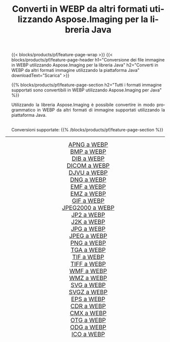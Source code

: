 ﻿---
title: Converti in WEBP da altri formati utilizzando Aspose.Imaging per la libreria Java 
weight: 3920
url: /it/java/conversion/to/webp/ 
lang: it
langdirlevel: 2
locales: zh-hans,ja,it,ru,de,es,fr,nl,id,lt,pl,pt,vi,tr,ko,zh-hant,ar,hi,th,sv,cs,uk,he
description: Usando Aspose.Imaging puoi convertire in WEBP da altri formati usando Java
---

{{< blocks/products/pf/feature-page-wrap >}}
{{< blocks/products/pf/feature-page-header h1="Conversione dei file immagine in WEBP utilizzando Aspose.Imaging per la libreria Java" h2="Converti in WEBP da altri formati immagine utilizzando la piattaforma Java" downloadText="Scarica" >}}


{{% blocks/products/pf/feature-page-section  h2="Tutti i formati immagine supportati sono convertibili in WEBP utilizzando Aspose.Imaging per Java" %}}
<p align=justify>Utilizzando la libreria Aspose.Imaging è possibile convertire in modo programmatico in WEBP da altri formati di immagine supportati utilizzando la piattaforma Java.</p>
<br/>
Conversioni supportate:
{{% /blocks/products/pf/feature-page-section %}}
<div class="container-fluid productfamilypage bg-gray">
    <div class="convertypes bg-gray agp-content section">
        <div class="container">
		<hr style="margin-left:-20px;"/>
		<div class="row other-converters" style="gap: 10px;font-size: 19px;text-align:center;">
		    <div class='col-md-2 other-converter remove-lp remove-rp'><a href="/imaging/it/java/conversion/apng-to-webp/" style="padding:15px;">APNG a WEBP</a></div>
<div class='col-md-2 other-converter remove-lp remove-rp'><a href="/imaging/it/java/conversion/bmp-to-webp/" style="padding:15px;">BMP a WEBP</a></div>
<div class='col-md-2 other-converter remove-lp remove-rp'><a href="/imaging/it/java/conversion/dib-to-webp/" style="padding:15px;">DIB a WEBP</a></div>
<div class='col-md-2 other-converter remove-lp remove-rp'><a href="/imaging/it/java/conversion/dicom-to-webp/" style="padding:15px;">DICOM a WEBP</a></div>
<div class='col-md-2 other-converter remove-lp remove-rp'><a href="/imaging/it/java/conversion/djvu-to-webp/" style="padding:15px;">DJVU a WEBP</a></div>
<div class='col-md-2 other-converter remove-lp remove-rp'><a href="/imaging/it/java/conversion/dng-to-webp/" style="padding:15px;">DNG a WEBP</a></div>
<div class='col-md-2 other-converter remove-lp remove-rp'><a href="/imaging/it/java/conversion/emf-to-webp/" style="padding:15px;">EMF a WEBP</a></div>
<div class='col-md-2 other-converter remove-lp remove-rp'><a href="/imaging/it/java/conversion/emz-to-webp/" style="padding:15px;">EMZ a WEBP</a></div>
<div class='col-md-2 other-converter remove-lp remove-rp'><a href="/imaging/it/java/conversion/gif-to-webp/" style="padding:15px;">GIF a WEBP</a></div>
<div class='col-md-2 other-converter remove-lp remove-rp'><a href="/imaging/it/java/conversion/jpeg2000-to-webp/" style="padding:15px;">JPEG2000 a WEBP</a></div>
<div class='col-md-2 other-converter remove-lp remove-rp'><a href="/imaging/it/java/conversion/jp2-to-webp/" style="padding:15px;">JP2 a WEBP</a></div>
<div class='col-md-2 other-converter remove-lp remove-rp'><a href="/imaging/it/java/conversion/j2k-to-webp/" style="padding:15px;">J2K a WEBP</a></div>
<div class='col-md-2 other-converter remove-lp remove-rp'><a href="/imaging/it/java/conversion/jpg-to-webp/" style="padding:15px;">JPG a WEBP</a></div>
<div class='col-md-2 other-converter remove-lp remove-rp'><a href="/imaging/it/java/conversion/jpeg-to-webp/" style="padding:15px;">JPEG a WEBP</a></div>
<div class='col-md-2 other-converter remove-lp remove-rp'><a href="/imaging/it/java/conversion/png-to-webp/" style="padding:15px;">PNG a WEBP</a></div>
<div class='col-md-2 other-converter remove-lp remove-rp'><a href="/imaging/it/java/conversion/tga-to-webp/" style="padding:15px;">TGA a WEBP</a></div>
<div class='col-md-2 other-converter remove-lp remove-rp'><a href="/imaging/it/java/conversion/tif-to-webp/" style="padding:15px;">TIF a WEBP</a></div>
<div class='col-md-2 other-converter remove-lp remove-rp'><a href="/imaging/it/java/conversion/tiff-to-webp/" style="padding:15px;">TIFF a WEBP</a></div>
<div class='col-md-2 other-converter remove-lp remove-rp'><a href="/imaging/it/java/conversion/wmf-to-webp/" style="padding:15px;">WMF a WEBP</a></div>
<div class='col-md-2 other-converter remove-lp remove-rp'><a href="/imaging/it/java/conversion/wmz-to-webp/" style="padding:15px;">WMZ a WEBP</a></div>
<div class='col-md-2 other-converter remove-lp remove-rp'><a href="/imaging/it/java/conversion/svg-to-webp/" style="padding:15px;">SVG a WEBP</a></div>
<div class='col-md-2 other-converter remove-lp remove-rp'><a href="/imaging/it/java/conversion/svgz-to-webp/" style="padding:15px;">SVGZ a WEBP</a></div>
<div class='col-md-2 other-converter remove-lp remove-rp'><a href="/imaging/it/java/conversion/eps-to-webp/" style="padding:15px;">EPS a WEBP</a></div>
<div class='col-md-2 other-converter remove-lp remove-rp'><a href="/imaging/it/java/conversion/cdr-to-webp/" style="padding:15px;">CDR a WEBP</a></div>
<div class='col-md-2 other-converter remove-lp remove-rp'><a href="/imaging/it/java/conversion/cmx-to-webp/" style="padding:15px;">CMX a WEBP</a></div>
<div class='col-md-2 other-converter remove-lp remove-rp'><a href="/imaging/it/java/conversion/otg-to-webp/" style="padding:15px;">OTG a WEBP</a></div>
<div class='col-md-2 other-converter remove-lp remove-rp'><a href="/imaging/it/java/conversion/odg-to-webp/" style="padding:15px;">ODG a WEBP</a></div>
<div class='col-md-2 other-converter remove-lp remove-rp'><a href="/imaging/it/java/conversion/ico-to-webp/" style="padding:15px;">ICO a WEBP</a></div>
                </div>
        </div>
    </div>
</div>
<br/>

